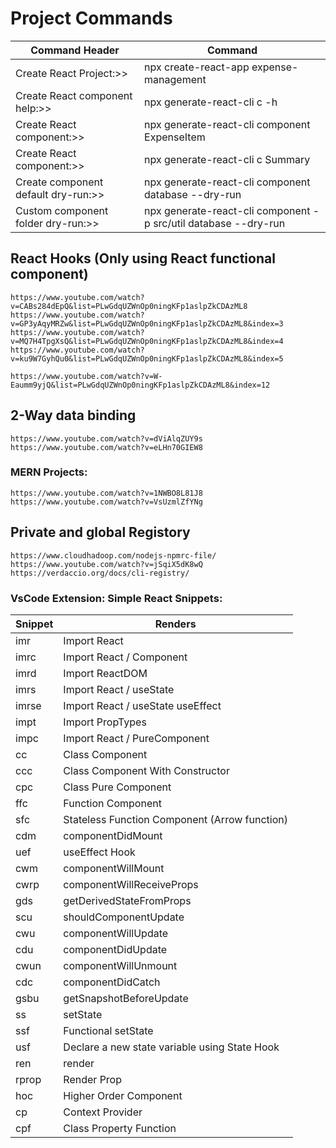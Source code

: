 # Project Commands

| Command Header  | Command |
| ------------------------------- | ---------------------------------------- |
| Create React Project:>>         | npx create-react-app expense-management  |
| Create React component help:>>  | npx generate-react-cli c -h              |
| Create React component:>>       | npx generate-react-cli component ExpenseItem |
| Create React component:>>       | npx generate-react-cli c Summary |
| Create component default dry-run:>> | npx generate-react-cli component database --dry-run |  
| Custom component folder dry-run:>> | npx generate-react-cli component -p src/util database --dry-run |

## React Hooks (Only using React functional component)
    https://www.youtube.com/watch?v=CABs284dEpQ&list=PLwGdqUZWnOp0ningKFp1aslpZkCDAzML8
    https://www.youtube.com/watch?v=GP3yAqyMRZw&list=PLwGdqUZWnOp0ningKFp1aslpZkCDAzML8&index=3
    https://www.youtube.com/watch?v=MQ7H4TpgXsQ&list=PLwGdqUZWnOp0ningKFp1aslpZkCDAzML8&index=4
    https://www.youtube.com/watch?v=ku9W7GyhQu0&list=PLwGdqUZWnOp0ningKFp1aslpZkCDAzML8&index=5

    https://www.youtube.com/watch?v=W-Eaumm9yjQ&list=PLwGdqUZWnOp0ningKFp1aslpZkCDAzML8&index=12

## 2-Way data binding
    https://www.youtube.com/watch?v=dViAlqZUY9s
    https://www.youtube.com/watch?v=eLHn70GIEW8

### MERN Projects:
    https://www.youtube.com/watch?v=1NWBO8L81J8
    https://www.youtube.com/watch?v=VsUzmlZfYNg

## Private and global Registory
    https://www.cloudhadoop.com/nodejs-npmrc-file/
    https://www.youtube.com/watch?v=jSqiX5dK8wQ
    https://verdaccio.org/docs/cli-registry/

### VsCode Extension: Simple React Snippets:
|Snippet	|Renders|
|----------|--------------------- |
|imr	    |Import React|
|imrc	    |Import React / Component|
|imrd	    |Import ReactDOM|
|imrs	    |Import React / useState|
|imrse	    |Import React / useState useEffect|
|impt	    |Import PropTypes|
|impc	    |Import React / PureComponent|
|cc	        |Class Component|
|ccc	    |Class Component With Constructor|
|cpc	    |Class Pure Component|
|ffc	    |Function Component|
|sfc	    |Stateless Function Component (Arrow function)|
|cdm	    |componentDidMount|
|uef	    |useEffect Hook|
|cwm	    |componentWillMount|
|cwrp	    |componentWillReceiveProps|
|gds	    |getDerivedStateFromProps|
|scu	    |shouldComponentUpdate|
|cwu	    |componentWillUpdate|
|cdu	    |componentDidUpdate|
|cwun	    |componentWillUnmount|
|cdc	    |componentDidCatch|
|gsbu	    |getSnapshotBeforeUpdate|
|ss	        |setState|
|ssf	    |Functional setState|
|usf	    |Declare a new state variable using State Hook|
|ren	    |render|
|rprop	    |Render Prop|
|hoc	    |Higher Order Component|
|cp	        |Context Provider|
|cpf	    |Class Property Function|